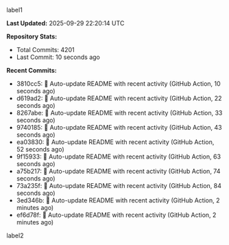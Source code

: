 
label1 
<!-- ACTIVITY_START -->
**Last Updated:** 2025-09-29 22:20:14 UTC

**Repository Stats:**
- Total Commits: 4201
- Last Commit: 10 seconds ago

**Recent Commits:**
- 3810cc5: 🤖 Auto-update README with recent activity (GitHub Action, 10 seconds ago)
- d619ad2: 🤖 Auto-update README with recent activity (GitHub Action, 22 seconds ago)
- 8267abe: 🤖 Auto-update README with recent activity (GitHub Action, 33 seconds ago)
- 9740185: 🤖 Auto-update README with recent activity (GitHub Action, 43 seconds ago)
- ea03830: 🤖 Auto-update README with recent activity (GitHub Action, 52 seconds ago)
- 9f15933: 🤖 Auto-update README with recent activity (GitHub Action, 63 seconds ago)
- a75b217: 🤖 Auto-update README with recent activity (GitHub Action, 74 seconds ago)
- 73a235f: 🤖 Auto-update README with recent activity (GitHub Action, 84 seconds ago)
- 3ed346b: 🤖 Auto-update README with recent activity (GitHub Action, 2 minutes ago)
- ef6d78f: 🤖 Auto-update README with recent activity (GitHub Action, 2 minutes ago)
<!-- ACTIVITY_END -->

label2
